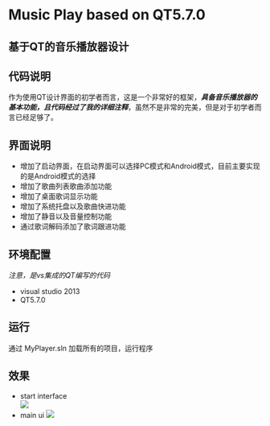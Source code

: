 # Music Play based on QT5.7.0
## 基于QT的音乐播放器设计<br>
## 代码说明
作为使用QT设计界面的初学者而言，这是一个非常好的框架，***具备音乐播放器的基本功能，且代码经过了我的详细注释***，虽然不是非常的完美，但是对于初学者而言已经足够了。
## 界面说明<br>
* 增加了启动界面，在启动界面可以选择PC模式和Android模式，目前主要实现的是Android模式的选择<br>
* 增加了歌曲列表歌曲添加功能<br>
* 增加了桌面歌词显示功能<br>
* 增加了系统托盘以及歌曲快进功能<br>
* 增加了静音以及音量控制功能<br>
* 通过歌词解码添加了歌词跟进功能<br>
## 环境配置<br>
_注意，是vs集成的QT编写的代码_<br>
* visual studio 2013 
* QT5.7.0
## 运行<br>
通过 MyPlayer.sln 加载所有的项目，运行程序<br>
## 效果<br>
* start interface<br>
![](https://github.com/XiaoYigwr/Music-Play-based-on-QT5.7.0/raw/master/image/startinterface.png)
* main ui
![](https://github.com/XiaoYigwr/Music-Play-based-on-QT5.7.0/raw/master/image/mainUI.png)
